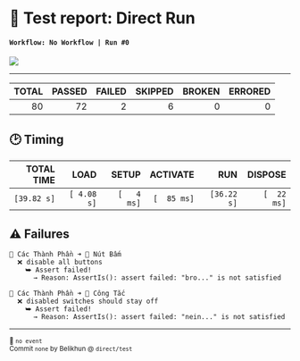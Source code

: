 # 📃 Test report: Direct Run
#### `Workflow: No Workflow | Run #0`

<img src="http://svg.test-summary.com/dashboard.svg?p=72&f=2&s=6">

---

|   TOTAL |   PASSED |   FAILED |   SKIPPED |   BROKEN |   ERRORED |
|--------:|---------:|---------:|----------:|---------:|----------:|
| 80 | 72 | 2 | 6 | 0 | 0 |

## 🕑 Timing

|    TOTAL TIME |         LOAD |         SETUP |         ACTIVATE |         RUN |         DISPOSE |
|--------------:|-------------:|--------------:|-----------------:|------------:|----------------:|
| `[39.82 s]` | `[ 4.08 s]` | `[   4 ms]` | `[  85 ms]` | `[36.22 s]` | `[  22 ms]` |

## ⚠ Failures

```
🌃 Các Thành Phần ➜ 🧪 Nút Bấm
  ❌ disable all buttons
    ⮩ Assert failed!
      → Reason: AssertIs(): assert failed: "bro..." is not satisfied
```
```
🌃 Các Thành Phần ➜ 🧪 Công Tắc
  ❌ disabled switches should stay off
    ⮩ Assert failed!
      → Reason: AssertIs(): assert failed: "nein..." is not satisfied
```

---

<div><sub>🚀 <code>no event</code></sub></div>
<sub>Commit <code>none</code> by Belikhun @ <code>direct/test</code></sub>